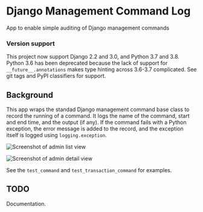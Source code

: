 # Django Management Command Log

App to enable simple auditing of Django management commands

### Version support

This project now support Django 2.2 and 3.0, and Python 3.7 and 3.8. Python 3.6 has been deprecated
because the lack of support for `__future__.annotations` makes type hinting across 3.6-3.7
complicated. See git tags and PyPI classifiers for support.

## Background

This app wraps the standad Django management command base class to record the running of a command.
It logs the name of the command, start and end time, and the output (if any). If the command fails
with a Python exception, the error message is added to the record, and the exception itself is
logged using `logging.exception`.

![Screenshot of admin list view](https://github.com/yunojuno/django-management-command-log/blob/master/screenshots/list-view.png)

![Screenshot of admin detail view](https://github.com/yunojuno/django-management-command-log/blob/master/screenshots/detail-view.png)

See the `test_command` and `test_transaction_command` for examples.

## TODO

Documentation.
